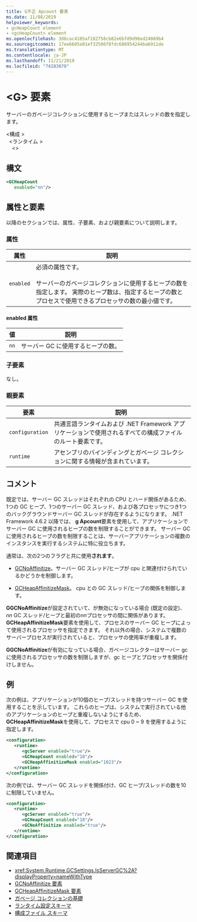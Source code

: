 ```yaml
---
title: G不正 Apcount 要素
ms.date: 11/08/2019
helpviewer_keywords:
- gcHeapCount element
- <gcHeapCount> element
ms.openlocfilehash: 3d6cac4185af182758cb82e6bfd9d96ed24869b4
ms.sourcegitcommit: 17ee6605e01ef32506f8fdc686954244ba6911de
ms.translationtype: MT
ms.contentlocale: ja-JP
ms.lasthandoff: 11/21/2019
ms.locfileid: "74283070"
---
```

# <a name="gcheapcount-element"></a>\<G> 要素

サーバーのガベージコレクションに使用するヒープまたはスレッドの数を指定します。

\<構成 > \
&nbsp;&nbsp;\<ランタイム > \
&nbsp;&nbsp;&nbsp;&nbsp;\<>

## <a name="syntax"></a>構文

```xml
<GCHeapCount
   enabled="nn"/>
```

## <a name="attributes-and-elements"></a>属性と要素

以降のセクションでは、属性、子要素、および親要素について説明します。

### <a name="attributes"></a>属性

|属性|説明|
|---------------|-----------------|
|`enabled`|必須の属性です。<br /><br />サーバーのガベージコレクションに使用するヒープの数を指定します。 実際のヒープ数は、指定するヒープの数とプロセスで使用できるプロセッサの数の最小値です。 |

#### <a name="enabled-attribute"></a>enabled 属性

|値|説明|
|-----------|-----------------|
|`nn`|サーバー GC に使用するヒープの数。|

### <a name="child-elements"></a>子要素

なし。

### <a name="parent-elements"></a>親要素

|要素|説明|
|-------------|-----------------|
|`configuration`|共通言語ランタイムおよび .NET Framework アプリケーションで使用されるすべての構成ファイルのルート要素です。|
|`runtime`|アセンブリのバインディングとガベージ コレクションに関する情報が含まれています。|

## <a name="remarks"></a>コメント

既定では、サーバー GC スレッドはそれぞれの CPU とハード関係があるため、1つの GC ヒープ、1つのサーバー GC スレッド、および各プロセッサにつき1つのバックグラウンドサーバー GC スレッドが存在するようになります。 .NET Framework 4.6.2 以降では、 **g Apcount**要素を使用して、アプリケーションでサーバー GC に使用されるヒープの数を制限することができます。 サーバー GC に使用されるヒープの数を制限することは、サーバーアプリケーションの複数のインスタンスを実行するシステムに特に役立ちます。

通常は、次の2つのフラグと共に使用**されます**。

- [GCNoAffinitize](gcnoaffinitize-element.md)。サーバー GC スレッド/ヒープが cpu と関連付けられているかどうかを制御します。

- [GCHeapAffinitizeMask](gcheapaffinitizemask-element.md)。 cpu との GC スレッド/ヒープの関係を制御します。

**GGCNoAffinitize**が設定されていて、が無効になっている場合 (既定の設定)、 *nn* GC スレッド/ヒープと最初の*nn*プロセッサの間に関係があります。 **GCHeapAffinitizeMask**要素を使用して、プロセスのサーバー GC ヒープによって使用されるプロセッサを指定できます。 それ以外の場合、システムで複数のサーバープロセスが実行されていると、プロセッサの使用率が重複します。

**GGCNoAffinitize**が有効になっている場合、ガベージコレクターはサーバー gc に使用されるプロセッサの数を制限しますが、gc ヒープとプロセッサを関係付けしません。

## <a name="example"></a>例

次の例は、アプリケーションが10個のヒープ/スレッドを持つサーバー GC を使用することを示しています。 これらのヒープは、システムで実行されている他のアプリケーションのヒープと重複しないようにするため、 **GCHeapAffinitizeMask**を使用して、プロセスで cpu 0 ~ 9 を使用するように指定します。

```xml
<configuration>
   <runtime>
      <gcServer enabled="true"/>
      <GCHeapCount enabled="10"/>
      <GCHeapAffinitizeMask enabled="1023"/>
   </runtime>
</configuration>
```

次の例では、サーバー GC スレッドを関係付け、GC ヒープ/スレッドの数を10に制限していません。

```xml
<configuration>
   <runtime>
      <gcServer enabled="true"/>
      <GCHeapCount enabled="10"/>
      <GCNoAffinitize enabled="true"/>
   </runtime>
</configuration>
```

## <a name="see-also"></a>関連項目

- <xref:System.Runtime.GCSettings.IsServerGC%2A?displayProperty=nameWithType>
- [GCNoAffinitize 要素](gcnoaffinitize-element.md)
- [GCHeapAffinitizeMask 要素](gcheapaffinitizemask-element.md)
- [ガベージ コレクションの基礎](../../../../standard/garbage-collection/fundamentals.md)
- [ランタイム設定スキーマ](index.md)
- [構成ファイル スキーマ](../index.md)
